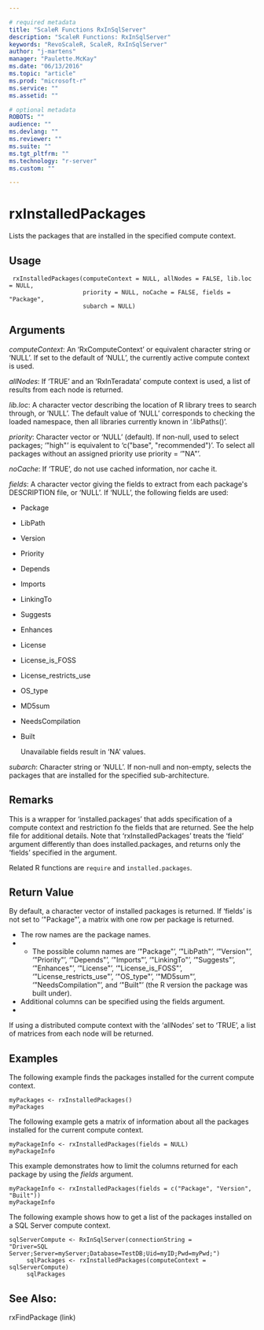 ```yaml
---

# required metadata
title: "ScaleR Functions RxInSqlServer"
description: "ScaleR Functions: RxInSqlServer"
keywords: "RevoScaleR, ScaleR, RxInSqlServer"
author: "j-martens"
manager: "Paulette.McKay"
ms.date: "06/13/2016"
ms.topic: "article"
ms.prod: "microsoft-r"
ms.service: ""
ms.assetid: ""

# optional metadata
ROBOTS: ""
audience: ""
ms.devlang: ""
ms.reviewer: ""
ms.suite: ""
ms.tgt_pltfrm: ""
ms.technology: "r-server"
ms.custom: ""

---
```


# rxInstalledPackages      

Lists the packages that are installed in the specified compute context.

## Usage

     rxInstalledPackages(computeContext = NULL, allNodes = FALSE, lib.loc = NULL,
                         priority = NULL, noCache = FALSE, fields = "Package",
                         subarch = NULL)
     

## Arguments

_computeContext_: An ‘RxComputeContext’ or equivalent character string or ‘NULL’.  If set to the default of ‘NULL’, the currently active compute context is used.

_allNodes_: If ‘TRUE’ and an ‘RxInTeradata’ compute context is used, a list of results from each node is returned.

_lib.loc_: A character vector describing the location of R library trees to search through, or ‘NULL’.  The default value of ‘NULL’ corresponds to checking the loaded namespace, then all libraries currently known in ‘.libPaths()’.

_priority_: Character vector or ‘NULL’ (default). If non-null, used to select packages; ‘"high"’ is equivalent to ‘c("base", "recommended")’.  To select all packages without an assigned priority use priority = ‘"NA"’.

_noCache_: If ‘TRUE’, do not use cached information, nor cache it.

_fields_: A character vector giving the fields to extract from each package's DESCRIPTION file, or ‘NULL’. If ‘NULL’, the following fields are used: 
+ Package
+ LibPath
+ Version
+ Priority
+ Depends
+ Imports
+ LinkingTo
+ Suggests
+ Enhances
+ License
+ License_is_FOSS
+ License_restricts_use
+ OS_type
+ MD5sum
+ NeedsCompilation
+ Built
 
  Unavailable fields result in ‘NA’ values.

_subarch_: Character string or ‘NULL’. If non-null and non-empty, selects the packages that are installed for the specified sub-architecture.

## Remarks

This is a wrapper for ‘installed.packages’ that adds specification of a compute context and restriction fo the fields that are returned. See the help file for additional details. 
Note that ‘rxInstalledPackages’ treats the ‘field’ argument differently than does installed.packages, and returns only the ‘fields’ specified in the argument.

Related R functions are `require` and `installed.packages`. 

## Return Value

By default, a character vector of installed packages is returned.
If ‘fields’ is not set to ‘"Package"’, a matrix with one row per package is returned.  
+ The row names are the package names. 
+ + The possible column names are ‘"Package"’, ‘"LibPath"’, ‘"Version"’, ‘"Priority"’, ‘"Depends"’, ‘"Imports"’, ‘"LinkingTo"’, ‘"Suggests"’, ‘"Enhances"’, ‘"License"’, ‘"License_is_FOSS"’, ‘"License_restricts_use"’, ‘"OS_type"’, ‘"MD5sum"’, ‘"NeedsCompilation"’, and ‘"Built"’ (the R version the package was built under).  
+ Additional columns can be specified using the fields argument.  
+ 
If using a distributed compute context with the ‘allNodes’ set to ‘TRUE’, a list of matrices from each node will be returned.



## Examples

The following example finds the packages installed for the current compute context.

~~~~
myPackages <- rxInstalledPackages()
myPackages
~~~~

The following example gets a matrix of information about all the packages installed for the current compute context.

~~~~
myPackageInfo <- rxInstalledPackages(fields = NULL)
myPackageInfo
~~~~

This example demonstrates how to limit the columns returned for each package by using the _fields_ argument.

~~~~
myPackageInfo <- rxInstalledPackages(fields = c("Package", "Version", "Built"))
myPackageInfo
~~~~

The following example shows how to get a list of the packages installed on a SQL Server compute context.

~~~~
sqlServerCompute <- RxInSqlServer(connectionString = 
"Driver=SQL Server;Server=myServer;Database=TestDB;Uid=myID;Pwd=myPwd;")
     sqlPackages <- rxInstalledPackages(computeContext = sqlServerCompute)
     sqlPackages
~~~~

## See Also:
rxFindPackage (link)
